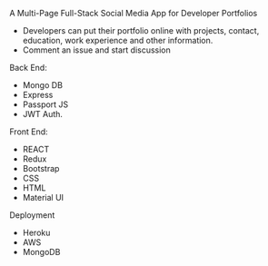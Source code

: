 A Multi-Page Full-Stack Social Media App for Developer Portfolios

- Developers can put their portfolio online with projects, contact, education, work experience and other information.
- Comment an issue and start discussion

Back End:

- Mongo DB
- Express
- Passport JS
- JWT Auth.

Front End:

- REACT
- Redux
- Bootstrap
- CSS
- HTML
- Material UI

Deployment

- Heroku
- AWS
- MongoDB

